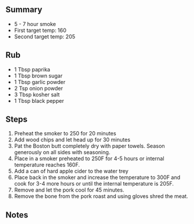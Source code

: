 
## Summary
- 5 - 7 hour smoke
- First target temp: 160
- Second target temp: 205

## Rub
- 1 Tbsp paprika
- 1 Tbsp brown sugar
- 1 Tbsp garlic powder
- 2 Tsp onion powder
- 3 Tbsp kosher salt
- 1 Tbsp black pepper

## Steps
1. Preheat the smoker to 250 for 20 minutes
2. Add wood chips and let head up for 30 minutes
3. Pat the Boston butt completely dry with paper towels. Season generously on all sides with seasoning.
4. Place in a smoker preheated to 250F for 4-5 hours or internal temperature reaches 160F.
5. Add a can of hard apple cider to the water trey
6. Place back in the smoker and increase the temperature to 300F and cook for 3-4 more hours or until the internal temperature is 205F.
7. Remove and let the pork cool for 45 minutes.
8. Remove the bone from the pork roast and using gloves shred the meat.

## Notes
